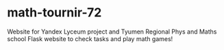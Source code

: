 # math-tournir-72
Website for Yandex Lyceum project and Tyumen Regional Phys and Maths school
Flask website to check tasks and play math games!
